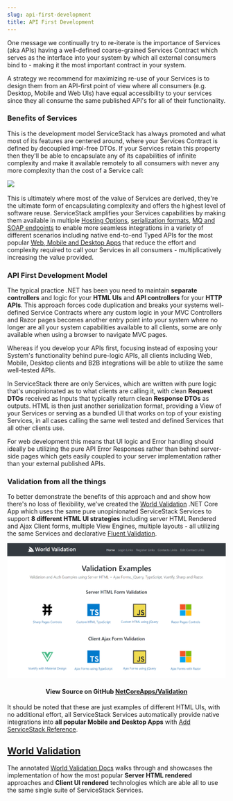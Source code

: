 ```yaml
---
slug: api-first-development
title: API First Development
---
```


One message we continually try to re-iterate is the importance of Services (aka APIs) having a well-defined coarse-grained Services Contract 
which serves as the interface into your system by which all external consumers bind to - making it the most important contract in your system.

A strategy we recommend for maximizing re-use of your Services is to design them from an API-first point of view where all consumers 
(e.g. Desktop, Mobile and Web UIs) have equal accessibility to your services since they all consume the same published API's for all of 
their functionality.

### Benefits of Services

This is the development model ServiceStack has always promoted and what most of its features are centered around, where your Services Contract is 
defined by decoupled impl-free DTOs. If your Services retain this property then they'll be able to encapsulate any of its capabilities of 
infinite complexity and make it available remotely to all consumers with never any more complexity than the cost of a Service call:

![](https://raw.githubusercontent.com/ServiceStack/docs/master/docs/images/dtos-role.png)

This is ultimately where most of the value of Services are derived, they're the ultimate form of encapsulating complexity and offers the highest level 
of software reuse. ServiceStack amplifies your Services capabilities by making them available in multiple [Hosting Options](/why-servicestack#multiple-hosting-options), 
[serialization formats](/why-servicestack#multiple-pluggable-formats), [MQ and SOAP endpoints](/why-servicestack#multiple-endpoints) to
enable more seamless integrations in a variety of different scenarios including native end-to-end Typed APIs for the most popular 
[Web, Mobile and Desktop Apps](/why-servicestack#multiple-clients) that reduce the effort and complexity required to call your Services 
in all consumers - multiplicatively increasing the value provided.

### API First Development Model

The typical practice .NET has been you need to maintain **separate controllers** and logic for your **HTML UIs** and **API controllers** 
for your **HTTP APIs**. This approach forces code duplication and breaks your systems well-defined Service Contracts where any custom
logic in your MVC Controllers and Razor pages becomes another entry point into your system where no longer are all your system capabilities available 
to all clients, some are only available when using a browser to navigate MVC pages.

Whereas if you develop your APIs first, focusing instead of exposing your System's functionality behind pure-logic APIs, all clients 
including Web, Mobile, Desktop clients and B2B integrations will be able to utilize the same well-tested APIs.

In ServiceStack there are only Services, which are written with pure logic that's unopinionated as to what clients are calling it, with 
clean **Request DTOs** received as Inputs that typically return clean **Response DTOs** as outputs. HTML is then just another serialization format, 
providing a View of your Services or serving as a bundled UI that works on top of your existing Services, in all cases calling the same 
well tested and defined Services that all other clients use.

For web development this means that UI logic and Error handling should ideally be utilizing the pure API Error Responses rather than behind 
server-side pages which gets easily coupled to your server implementation rather than your external published APIs. 

### Validation from all the things

To better demonstrate the benefits of this approach and and show how there's no loss of flexibility, we've created the 
[World Validation](https://github.com/NetCoreApps/Validation) .NET Core App which uses the same pure unopinionated ServiceStack Services to support 
**8 different HTML UI strategies** including server HTML Rendered and Ajax Client forms, multiple View Engines, multiple layouts - all utilizing 
the same Services and declarative [Fluent Validation](/validation).

[![](https://raw.githubusercontent.com/ServiceStack/Assets/master/img/apps/Validation/home.png)](https://github.com/NetCoreApps/Validation)

<h4 align="center">View Source on GitHub <a href="https://github.com/NetCoreApps/Validation">NetCoreApps/Validation</a></h4>

It should be noted that these are just examples of different HTML UIs, with no additional effort, all ServiceStack Services automatically
provide native integrations into **all popular Mobile and Desktop Apps** with [Add ServiceStack Reference](/add-servicestack-reference). 

## [World Validation](/world-validation)

The annotated [World Validation Docs](/world-validation) walks through and showcases the implementation of how the most popular **Server HTML rendered**
approaches and **Client UI rendered** technologies which are able all to use the same single suite of ServiceStack Services.
